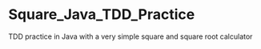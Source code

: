 # Square_Java_TDD_Practice
TDD practice in Java with a very simple square and square root calculator
